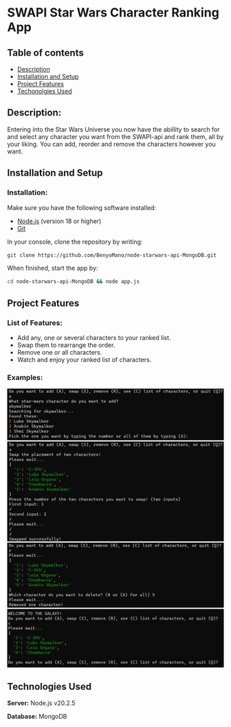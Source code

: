 # SWAPI Star Wars Character Ranking App
## Table of contents
- [Description](#Description)
- [Installation and Setup](#installation-and-setup)
- [Project Features](#project-features)
- [Techonolgies Used](#technologies-used)
## Description: 
Entering into the Star Wars Universe you now have the abillity to search for and select any character you want from the SWAPI-api and rank them, all by your liking. You can add, reorder and remove the characters however you want. 
## Installation and Setup
### Installation: 
Make sure you have the following software installed:

- [Node.js](https://nodejs.org/) (version 18 or higher)
- [Git](https://git-scm.com/)

In your console, clone the repository by writing:
```bash
git clone https://github.com/BenyoMano/node-starwars-api-MongoDB.git
```
When finished, start the app by:
````bash
cd node-starwars-api-MongoDB && node app.js
````
## Project Features
### List of Features: 
- Add any, one or several characters to your ranked list.
- Swap them to rearrange the order.
- Remove one or all characters.
- Watch and enjoy your ranked list of characters.
### Examples:
![Alt text](./img/image-3.png)
![Alt text](./img/image-4.png)
![Alt text](./img/image-5.png)
![Alt text](./img/image.png)
## Technologies Used
**Server:** Node.js v20.2.5

**Database:** MongoDB 